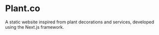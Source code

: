 # Plant.co
A static website inspired from plant decorations and services, developed using the Next.js framework.
